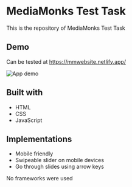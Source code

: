 # MediaMonks Test Task

This is the repository of MediaMonks Test Task

## Demo
Can be tested at https://mmwebsite.netlify.app/

![App demo](assets/images/demo.gif)


## Built with
* HTML
* CSS
* JavaScript

## Implementations
* Mobile friendly
* Swipeable slider on mobile devices
* Go through slides using arrow keys

No frameworks were used





